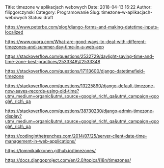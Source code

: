 Title: timezone w aplikacjach webowych
Date: 2018-04-13 16:22
Author: filipgorczynski
Category: Programowanie
Slug: timezone-w-aplikacjach-webowych
Status: draft

https://www.peterbe.com/plog/django-forms-and-making-datetime-inputs-localized

https://www.quora.com/What-are-good-ways-to-deal-with-different-timezones-and-summer-day-time-in-a-web-app

https://stackoverflow.com/questions/2532729/daylight-saving-time-and-time-zone-best-practices/2533348\#2533348

https://stackoverflow.com/questions/17113600/django-datetimefield-timezone

https://stackoverflow.com/questions/13225890/django-default-timezone-now-saves-records-using-old-time?utm\_medium=organic&utm\_source=google\_rich\_qa&utm\_campaign=google\_rich\_qa

https://stackoverflow.com/questions/38730230/django-admin-timezone-display?utm\_medium=organic&utm\_source=google\_rich\_qa&utm\_campaign=google\_rich\_qa

https://codinginthetrenches.com/2014/07/25/server-client-date-time-management-in-web-applications/

https://tommikaikkonen.github.io/timezones/

https://docs.djangoproject.com/en/2.0/topics/i18n/timezones/

 
